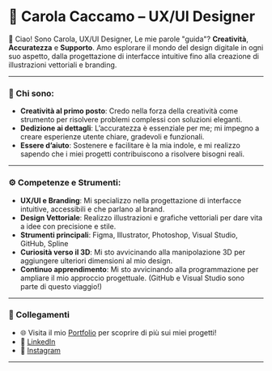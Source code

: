 # 💫 Carola Caccamo – UX/UI Designer

👋 Ciao! Sono Carola, UX/UI Designer, Le mie parole "guida"? **Creatività**, **Accuratezza** e **Supporto**.
Amo esplorare il mondo del design digitale in ogni suo aspetto, dalla progettazione di interfacce intuitive fino alla creazione di illustrazioni vettoriali e branding.

---

### 🎨 Chi sono:

- **Creatività al primo posto**: Credo nella forza della creatività come strumento per risolvere problemi complessi con soluzioni eleganti.
- **Dedizione ai dettagli**: L’accuratezza è essenziale per me; mi impegno a creare esperienze utente chiare, gradevoli e funzionali.
- **Essere d’aiuto**: Sostenere e facilitare è la mia indole, e mi realizzo sapendo che i miei progetti contribuiscono a risolvere bisogni reali.

---

### ⚙️ Competenze e Strumenti:

- **UX/UI e Branding**: Mi specializzo nella progettazione di interfacce intuitive, accessibili e che parlano al brand.
- **Design Vettoriale**: Realizzo illustrazioni e grafiche vettoriali per dare vita a idee con precisione e stile.
- **Strumenti principali**: Figma, Illustrator, Photoshop, Visual Studio, GitHub, Spline
- **Curiosità verso il 3D**: Mi sto avvicinando alla manipolazione 3D per aggiungere ulteriori dimensioni al mio design. 
- **Continuo apprendimento**: Mi sto avvicinando alla programmazione per ampliare il mio approccio progettuale. (GitHub e Visual Studio sono parte di questo viaggio!)

---

### 🔗 Collegamenti

- 🌐 Visita il mio [Portfolio](https://coralinedjones.github.io/carola-uxui-portfolio/) per scoprire di più sui miei progetti!
- 💼 [LinkedIn](https://www.linkedin.com/in/caccamocarola/)
- 📸 [Instagram](https://www.instagram.com/carolac_uxui/)

---

